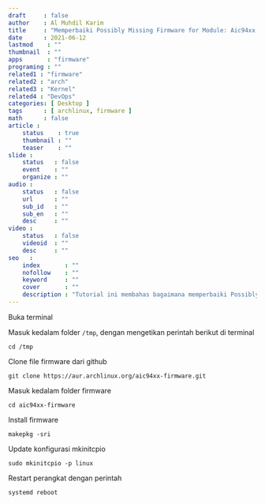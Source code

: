```yaml
---
draft     : false
author    : Al Muhdil Karim
title     : "Memperbaiki Possibly Missing Firmware for Module: Aic94xx Pada Arch Linux"
date      : 2021-06-12
lastmod    : ""
thumbnail  : ""
apps       : "firmware"
programing : ""
related1 : "firmware"
related2 : "arch"
related3 : "Kernel"
related4 : "DevOps"
categories: [ Desktop ]
tags      : [ archlinux, firmware ]
math      : false
article :
    status    : true
    thumbnail : ""
    teaser    : ""
slide :
    status   : false
    event    : ""
    organize : ""
audio :
    status   : false
    url      : ""
    sub_id   : ""
    sub_en   : ""
    desc     : ""
video :
    status   : false
    videoid  : ""
    desc     : ""
seo   :
    index       : ""
    nofollow    : ""
    keyword     : ""
    cover       : ""
    description : "Tutorial ini membahas bagaimana memperbaiki Possibly Missing Firmware for Module Aic94xx"
---
```


Buka terminal

Masuk kedalam folder `/tmp`, dengan mengetikan perintah berikut di terminal

```shell
cd /tmp
```

Clone file firmware dari github

```shell
git clone https://aur.archlinux.org/aic94xx-firmware.git
```

Masuk kedalam folder firmware

```shell
cd aic94xx-firmware
```

Install firmware 

```shell
makepkg -sri
```

Update konfigurasi mkinitcpio

```shell
sudo mkinitcpio -p linux
```

Restart perangkat dengan perintah

```shell
systemd reboot
```
